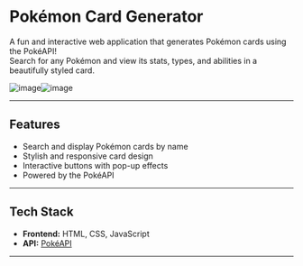 #  Pokémon Card Generator

A fun and interactive web application that generates Pokémon cards using the PokéAPI!  
Search for any Pokémon and view its stats, types, and abilities in a beautifully styled card.

![image](https://github.com/user-attachments/assets/d1dee3e8-5663-4e28-b257-a20f54adbd75)![image](https://github.com/user-attachments/assets/ce7591a5-2ce2-4ae4-9b67-ca522adbb4e5)

---

##  Features

-  Search and display Pokémon cards by name
-  Stylish and responsive card design
-  Interactive buttons with pop-up effects
-  Powered by the PokéAPI

---

##  Tech Stack

- **Frontend:** HTML, CSS, JavaScript
- **API:** [PokéAPI](https://pokeapi.co/)

---

